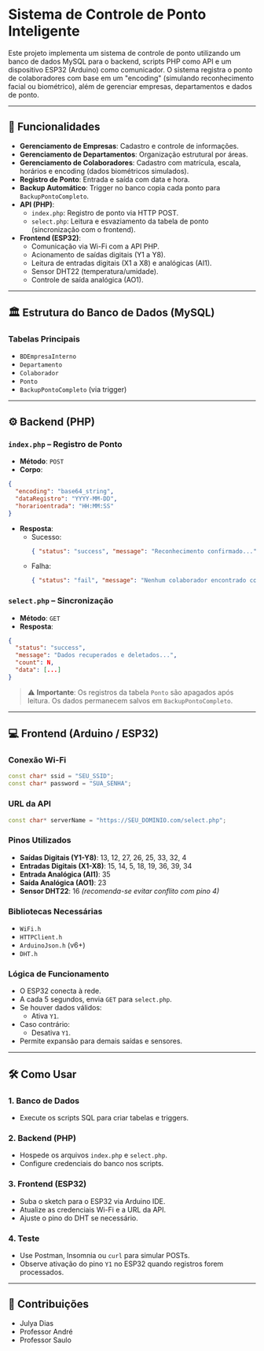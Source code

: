 # Sistema de Controle de Ponto Inteligente

Este projeto implementa um sistema de controle de ponto utilizando um banco de dados MySQL para o backend, scripts PHP como API e um dispositivo ESP32 (Arduino) como comunicador. O sistema registra o ponto de colaboradores com base em um "encoding" (simulando reconhecimento facial ou biométrico), além de gerenciar empresas, departamentos e dados de ponto.

---

## 🚀 Funcionalidades

- **Gerenciamento de Empresas**: Cadastro e controle de informações.
- **Gerenciamento de Departamentos**: Organização estrutural por áreas.
- **Gerenciamento de Colaboradores**: Cadastro com matrícula, escala, horários e encoding (dados biométricos simulados).
- **Registro de Ponto**: Entrada e saída com data e hora.
- **Backup Automático**: Trigger no banco copia cada ponto para `BackupPontoCompleto`.
- **API (PHP)**:
  - `index.php`: Registro de ponto via HTTP POST.
  - `select.php`: Leitura e esvaziamento da tabela de ponto (sincronização com o frontend).
- **Frontend (ESP32)**:
  - Comunicação via Wi-Fi com a API PHP.
  - Acionamento de saídas digitais (Y1 a Y8).
  - Leitura de entradas digitais (X1 a X8) e analógicas (AI1).
  - Sensor DHT22 (temperatura/umidade).
  - Controle de saída analógica (AO1).

---

## 🏛️ Estrutura do Banco de Dados (MySQL)

### Tabelas Principais

- `BDEmpresaInterno`
- `Departamento`
- `Colaborador`
- `Ponto`
- `BackupPontoCompleto` (via trigger)

---

## ⚙️ Backend (PHP)

### `index.php` – Registro de Ponto

- **Método**: `POST`
- **Corpo**:
```json
{
  "encoding": "base64_string",
  "dataRegistro": "YYYY-MM-DD",
  "horarioentrada": "HH:MM:SS"
}
```
- **Resposta**:
  - Sucesso:
    ```json
    { "status": "success", "message": "Reconhecimento confirmado...", "matricula": "...", "nome": "..." }
    ```
  - Falha:
    ```json
    { "status": "fail", "message": "Nenhum colaborador encontrado com o encoding informado." }
    ```

### `select.php` – Sincronização

- **Método**: `GET`
- **Resposta**:
```json
{
  "status": "success",
  "message": "Dados recuperados e deletados...",
  "count": N,
  "data": [...]
}
```

> ⚠️ **Importante**: Os registros da tabela `Ponto` são apagados após leitura. Os dados permanecem salvos em `BackupPontoCompleto`.

---

## 💻 Frontend (Arduino / ESP32)

### Conexão Wi-Fi

```cpp
const char* ssid = "SEU_SSID";
const char* password = "SUA_SENHA";
```

### URL da API

```cpp
const char* serverName = "https://SEU_DOMINIO.com/select.php";
```

### Pinos Utilizados

- **Saídas Digitais (Y1-Y8)**: 13, 12, 27, 26, 25, 33, 32, 4
- **Entradas Digitais (X1-X8)**: 15, 14, 5, 18, 19, 36, 39, 34
- **Entrada Analógica (AI1)**: 35
- **Saída Analógica (AO1)**: 23
- **Sensor DHT22**: 16 *(recomenda-se evitar conflito com pino 4)*

### Bibliotecas Necessárias

- `WiFi.h`
- `HTTPClient.h`
- `ArduinoJson.h` (v6+)
- `DHT.h`

### Lógica de Funcionamento

- O ESP32 conecta à rede.
- A cada 5 segundos, envia `GET` para `select.php`.
- Se houver dados válidos:
  - Ativa `Y1`.
- Caso contrário:
  - Desativa `Y1`.
- Permite expansão para demais saídas e sensores.

---

## 🛠️ Como Usar

### 1. Banco de Dados

- Execute os scripts SQL para criar tabelas e triggers.

### 2. Backend (PHP)

- Hospede os arquivos `index.php` e `select.php`.
- Configure credenciais do banco nos scripts.

### 3. Frontend (ESP32)

- Suba o sketch para o ESP32 via Arduino IDE.
- Atualize as credenciais Wi-Fi e a URL da API.
- Ajuste o pino do DHT se necessário.

### 4. Teste

- Use Postman, Insomnia ou `curl` para simular POSTs.
- Observe ativação do pino `Y1` no ESP32 quando registros forem processados.

---

## 🤝 Contribuições

- Julya Dias 
- Professor André
- Professor Saulo
